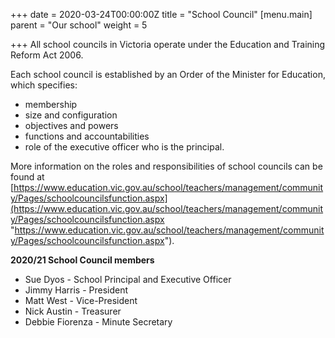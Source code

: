 +++
date = 2020-03-24T00:00:00Z
title = "School Council"
[menu.main]
parent = "Our school"
weight = 5

+++
​All school councils in Victoria operate under the Education and Training Reform Act 2006.

Each school council is established by an Order of the Minister for Education, which specifies:

* membership
* size and configuration
* objectives and powers
* functions and accountabilities
* role of the executive officer who is the principal.

More information on the roles and responsibilities of school councils can be found at [https://www.education.vic.gov.au/school/teachers/management/community/Pages/schoolcouncilsfunction.aspx](https://www.education.vic.gov.au/school/teachers/management/community/Pages/schoolcouncilsfunction.aspx "https://www.education.vic.gov.au/school/teachers/management/community/Pages/schoolcouncilsfunction.aspx").

**2020/21 School Council members**

* Sue Dyos - School Principal and Executive Officer
* Jimmy Harris - President
* Matt West - Vice-President
* Nick Austin - Treasurer
* Debbie Fiorenza - Minute Secretary